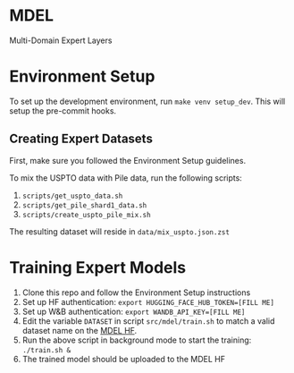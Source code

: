 # MDEL

Multi-Domain Expert Layers

# Environment Setup

To set up the development environment, run `make venv setup_dev`. This will
setup the pre-commit hooks.

## Creating Expert Datasets

First, make sure you followed the Environment Setup guidelines.

To mix the USPTO data with Pile data, run the following scripts:

1. `scripts/get_uspto_data.sh`
2. `scripts/get_pile_shard1_data.sh`
3. `scripts/create_uspto_pile_mix.sh`

The resulting dataset will reside in `data/mix_uspto.json.zst`

# Training Expert Models

1. Clone this repo and follow the Environment Setup instructions
2. Set up HF authentication: `export HUGGING_FACE_HUB_TOKEN=[FILL ME]`
3. Set up W&B authentication: `export WANDB_API_KEY=[FILL ME]`
4. Edit the variable `DATASET` in script `src/mdel/train.sh` to match a valid
   dataset name on the
   [MDEL HF](https://huggingface.co/Multi-Domain-Expert-Layers).
5. Run the above script in background mode to start the training: `./train.sh &`
6. The trained model should be uploaded to the MDEL HF
